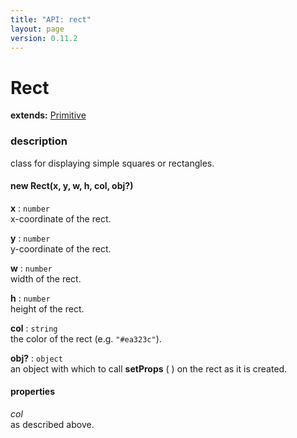 ```yaml
---
title: "API: rect"
layout: page
version: 0.11.2
---
```


# Rect

**extends:** [Primitive](primitive)

### description
class for displaying simple squares or rectangles.

#### new Rect(x, y, w, h, col, obj?)

**x** : `number`\
x-coordinate of the rect.

**y** : `number`\
y-coordinate of the rect.

**w** : `number`\
width of the rect.

**h** : `number`\
height of the rect.

**col** : `string`\
the color of the rect (e.g. `"#ea323c"`).

**obj?** : `object`\
an object with which to call **setProps** ( ) on the rect as it is created.

#### properties
*col*\
as described above.
